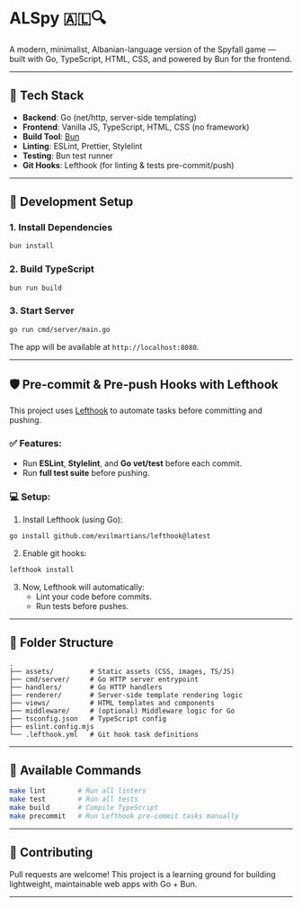 # ALSpy 🇦🇱🔍

A modern, minimalist, Albanian-language version of the Spyfall game — built with Go, TypeScript, HTML, CSS, and powered by Bun for the frontend.

---

## 🔧 Tech Stack

- **Backend**: Go (net/http, server-side templating)
- **Frontend**: Vanilla JS, TypeScript, HTML, CSS (no framework)
- **Build Tool**: [Bun](https://bun.sh/)
- **Linting**: ESLint, Prettier, Stylelint
- **Testing**: Bun test runner
- **Git Hooks**: Lefthook (for linting & tests pre-commit/push)

---

## 🧪 Development Setup

### 1. Install Dependencies

```bash
bun install
```

### 2. Build TypeScript

```bash
bun run build
```

### 3. Start Server

```bash
go run cmd/server/main.go
```

The app will be available at `http://localhost:8080`.

---

## 🛡️ Pre-commit & Pre-push Hooks with Lefthook

This project uses [Lefthook](https://github.com/evilmartians/lefthook) to automate tasks before committing and pushing.

### ✅ Features:

- Run **ESLint**, **Stylelint**, and **Go vet/test** before each commit.
- Run **full test suite** before pushing.

### 💻 Setup:

1. Install Lefthook (using Go):

```bash
go install github.com/evilmartians/lefthook@latest
```

2. Enable git hooks:

```bash
lefthook install
```

3. Now, Lefthook will automatically:
   - Lint your code before commits.
   - Run tests before pushes.

---

## 📁 Folder Structure

```
.
├── assets/         # Static assets (CSS, images, TS/JS)
├── cmd/server/     # Go HTTP server entrypoint
├── handlers/       # Go HTTP handlers
├── renderer/       # Server-side template rendering logic
├── views/          # HTML templates and components
├── middleware/     # (optional) Middleware logic for Go
├── tsconfig.json   # TypeScript config
├── eslint.config.mjs
└── .lefthook.yml   # Git hook task definitions
```

---

## 🧼 Available Commands

```bash
make lint        # Run all linters
make test        # Run all tests
make build       # Compile TypeScript
make precommit   # Run Lefthook pre-commit tasks manually
```

---

## 🧠 Contributing

Pull requests are welcome! This project is a learning ground for building lightweight, maintainable web apps with Go + Bun.

---
